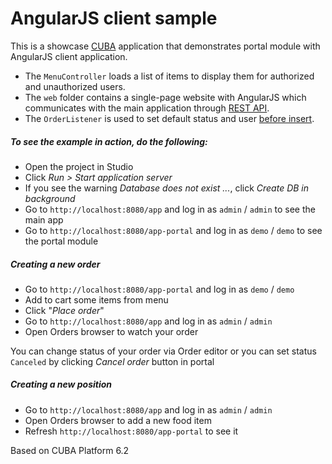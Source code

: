 # AngularJS client sample

This is a showcase [CUBA](https://www.cuba-platform.com/) application that demonstrates portal module with AngularJS client application.

* The `MenuController` loads a list of items to display them for authorized and unauthorized users.
* The `web` folder contains a single-page website with AngularJS which communicates with the main application through [REST API](https://docs.cuba-platform.com/cuba/latest/manual/en/html-single/manual.html#rest_api).
* The `OrderListener` is used to set default status and user  [before insert](https://docs.cuba-platform.com/cuba/latest/manual/en/html-single/manual.html#entity_listeners).

##### To see the example in action, do the following:

* Open the project in Studio
* Click *Run > Start application server*
* If you see the warning *Database does not exist ...*, click *Create DB in background*
* Go to `http://localhost:8080/app` and log in as `admin` / `admin` to see the main app
* Go to `http://localhost:8080/app-portal` and log in as `demo` / `demo` to see the portal module

##### Creating a new order

* Go to `http://localhost:8080/app-portal` and log in as `demo` / `demo`
* Add to cart some items from menu
* Click "*Place order*"
* Go to `http://localhost:8080/app` and log in as `admin` / `admin`
* Open Orders browser to watch your order

You can change status of your order via Order editor or you can set status `Canceled` by clicking *Cancel order* button in portal

##### Creating a new position

* Go to `http://localhost:8080/app` and log in as `admin` / `admin`
* Open Orders browser to add a new food item
* Refresh `http://localhost:8080/app-portal` to see it

Based on CUBA Platform 6.2